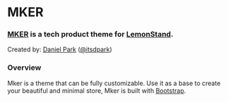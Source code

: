 MKER
=============

### [MKER](https://mker.lemonstand.com/) is a tech product theme for [LemonStand](https://lemonstand.com/).

Created by: [Daniel Park](http://dparkd.com) ([@itsdpark](https://twitter.com/itsdpark))

### Overview

Mker is a theme that can be fully customizable. Use it as a base to create your beautiful and minimal store,
Mker is built with [Bootstrap](http://getbootstrap.com/). 
